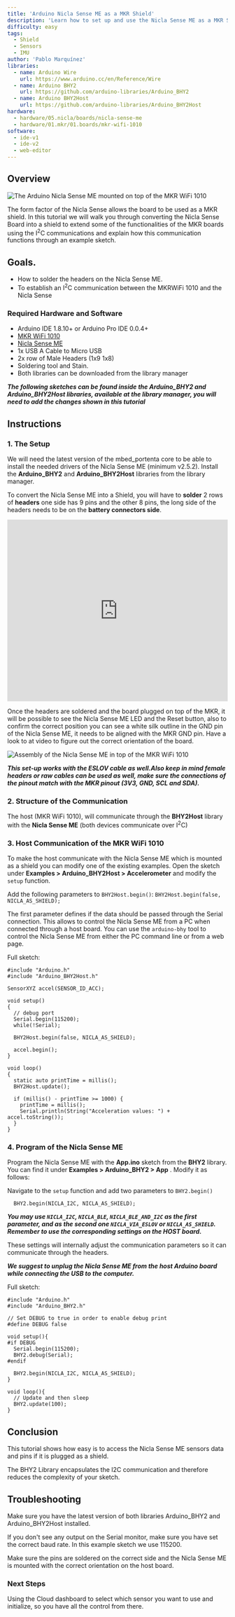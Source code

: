 ```yaml
---
title: 'Arduino Nicla Sense ME as a MKR Shield'
description: 'Learn how to set up and use the Nicla Sense ME as a MKR Shield'
difficulty: easy
tags:
  - Shield
  - Sensors
  - IMU
author: 'Pablo Marquínez'
libraries:
  - name: Arduino Wire
    url: https://www.arduino.cc/en/Reference/Wire
  - name: Arduino BHY2
    url: https://github.com/arduino-libraries/Arduino_BHY2
  - name: Arduino BHY2Host
    url: https://github.com/arduino-libraries/Arduino_BHY2Host
hardware:
  - hardware/05.nicla/boards/nicla-sense-me
  - hardware/01.mkr/01.boards/mkr-wifi-1010
software:
  - ide-v1
  - ide-v2
  - web-editor
---
```


## Overview

![The Arduino Nicla Sense ME mounted on top of the MKR WiFi 1010](assets/hero.png)

The form factor of the Nicla Sense allows the board to be used as a MKR shield. In this tutorial we will walk you through converting the Nicla Sense Board into a shield to extend some of the functionalities of the MKR boards using the I<sup>2</sup>C communications and explain how this communication functions through an example sketch. 

## Goals.

-   How to solder the headers on the Nicla Sense ME.
-   To establish an I<sup>2</sup>C communication between the MKRWiFi 1010 and the Nicla Sense  

### Required Hardware and Software

- Arduino IDE 1.8.10+  or Arduino Pro IDE 0.0.4+
- [MKR WiFi 1010](https://store.arduino.cc/arduino-mkr-wifi-1010)
- [Nicla Sense ME](https://store.arduino.cc/products/nicla-sense-me)
- 1x USB A Cable to Micro USB
- 2x row of Male Headers (1x9 1x8)
- Soldering tool and  Stain.
- Both libraries can be downloaded from the library manager


***The following sketches can be found inside the Arduino_BHY2 and Arduino_BHY2Host libraries, available at the library manager, you will need to add the changes shown in this tutorial***

## Instructions

### 1. The Setup
We will need the latest version of the mbed_portenta core to be able to install the needed drivers of the Nicla Sense ME (minimum v2.5.2). Install the **Arduino_BHY2** and **Arduino_BHY2Host** libraries from the library manager.

To convert the Nicla Sense ME into a Shield, you will have to **solder** 2 rows of **headers** one side has 9 pins and the other 8 pins, the long side of the headers needs to be on the **battery connectors side**.

<iframe width="100%" height="415" src="https://www.youtube.com/embed/3XwwYb5yFLk" title="YouTube video player" frameborder="0" allow="accelerometer; autoplay; clipboard-write; encrypted-media; gyroscope; picture-in-picture" allowfullscreen></iframe>

Once the headers are soldered and the board plugged on top of the MKR, it will be possible to see the Nicla Sense ME LED and the Reset button, also to confirm the correct position you can see a white silk outline in the GND pin of the Nicla Sense ME, it needs to be aligned with the MKR GND pin. Have a look to at video to figure out the correct orientation of the board.

![Assembly of the Nicla Sense ME in top of the MKR WiFi 1010](assets/NiclaSenseME-MKR-Shield.gif)

***This set-up works with the ESLOV cable as well.Also keep in mind female headers or raw cables can be used as well, make sure the connections of the pinout match with the MKR pinout (3V3, GND, SCL and SDA).***

### 2. Structure of the Communication
The host (MKR WiFi 1010), will communicate through the **BHY2Host** library with the **Nicla Sense ME** (both devices communicate over I<sup>2</sup>C)

### 3. Host Communication of the MKR WiFi 1010

To make the host communicate with the Nicla Sense ME which is mounted as a shield you can modify one of the existing examples. Open the sketch under **Examples > Arduino_BHY2Host > Accelerometer** and modify the `setup` function.

Add the following parameters to `BHY2Host.begin()`: `BHY2Host.begin(false, NICLA_AS_SHIELD);`

The first parameter defines if the data should be passed through the Serial connection. This allows to control the Nicla Sense ME from a PC when connected through a host board. You can use the `arduino-bhy` tool to control the Nicla Sense ME from either the PC command line or from a web page.

Full sketch:

```arduino
#include "Arduino.h"
#include "Arduino_BHY2Host.h"

SensorXYZ accel(SENSOR_ID_ACC);

void setup()
{
  // debug port
  Serial.begin(115200);
  while(!Serial);

  BHY2Host.begin(false, NICLA_AS_SHIELD);

  accel.begin();
}

void loop()
{
  static auto printTime = millis();
  BHY2Host.update();

  if (millis() - printTime >= 1000) {
    printTime = millis();
    Serial.println(String("Acceleration values: ") + accel.toString());
  }
}
```

### 4. Program of the Nicla Sense ME

Program the Nicla Sense ME with the **App.ino** sketch from the **BHY2** library. You can find it under **Examples > Arduino_BHY2 > App** . Modify it as follows:


Navigate to the `setup` function and add two parameters to `BHY2.begin()`


```arduino
  BHY2.begin(NICLA_I2C, NICLA_AS_SHIELD);
```

***You may use `NICLA_I2C`, `NICLA_BLE`, `NICLA_BLE_AND_I2C` as the first parameter, and as the second one `NICLA_VIA_ESLOV` or `NICLA_AS_SHIELD`. Remember to use the corresponding settings on the HOST board.***


These settings will internally adjust the communication parameters so it can communicate through the headers.


***We suggest to unplug the Nicla Sense ME from the host Arduino board while connecting the USB to the computer.***

Full sketch:

```arduino
#include "Arduino.h"
#include "Arduino_BHY2.h"

// Set DEBUG to true in order to enable debug print
#define DEBUG false

void setup(){
#if DEBUG
  Serial.begin(115200);
  BHY2.debug(Serial);
#endif

  BHY2.begin(NICLA_I2C, NICLA_AS_SHIELD);
}

void loop(){
  // Update and then sleep
  BHY2.update(100);
}
```


## Conclusion
This tutorial shows how easy is to access the Nicla Sense ME sensors data and pins if it is plugged as a shield.

The BHY2 Library encapsulates the I2C communication and therefore reduces the complexity of your sketch.


## Troubleshooting
Make sure you have the latest version of both libraries Arduino_BHY2 and Arduino_BHY2Host installed.


If you don't see any output on the Serial monitor, make sure you have set the correct baud rate. In this example sketch we use 115200.


Make sure the pins are soldered on the correct side and the Nicla Sense ME is mounted with the correct orientation on the host board.


### Next Steps

Using the Cloud dashboard to select which sensor you want to use and initialize, so you have all the control from there.
